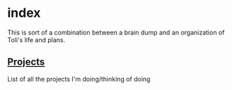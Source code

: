 # index
This is sort of a combination between a brain dump and an organization of Toli's life and plans.

## [Projects](projects/index.md)
List of all the projects I'm doing/thinking of doing
